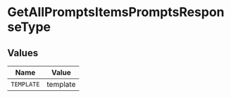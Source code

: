 # GetAllPromptsItemsPromptsResponseType


## Values

| Name       | Value      |
| ---------- | ---------- |
| `TEMPLATE` | template   |